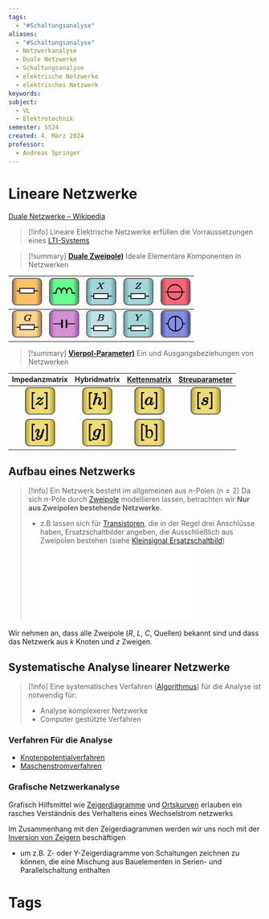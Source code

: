 ```yaml
---
tags:
  - "#Schaltungsanalyse"
aliases:
  - "#Schaltungsanalyse"
  - Netzwerkanalyse
  - Duale Netzwerke
  - Schaltungsanalyse
  - elektrische Netzwerke
  - elektrisches Netzwerk
keywords: 
subject:
  - VL
  - Elektrotechnik
semester: SS24
created: 4. März 2024
professor:
  - Andreas Springer
---
```

 

# Lineare Netzwerke

[Duale Netzwerke – Wikipedia](https://de.wikipedia.org/wiki/Duale_Netzwerke)

> [!info] Lineare Elektrische Netzwerke erfüllen die Vorraussetzungen eines [LTI-Systems](../Systemtheorie/LTI-Systeme.md)

> [!summary] [**Duale Zweipole)**](Zweipol.md) Ideale Elementare Komponenten in Netzwerken

| ![](assets/R.png) | ![](assets/L.png) | ![](assets/X.png) | ![](assets/Z.png) | ![](assets/U.png) |
| :---------------: | :---------------: | :---------------: | :---------------: | :---------------: |
| ![](assets/G.png) | ![](assets/C.png) | ![](assets/B.png) | ![](assets/Y.png) | ![](assets/I.png) |


> [!summary] [**Vierpol-Parameter)**](../Hardwareentwicklung/Vierpol.md) Ein und Ausgangsbeziehungen von Netzwerken

|    Impedanzmatrix    |     Hybridmatrix     |     [Kettenmatrix](../Hardwareentwicklung/Kettenmatrix.md)     |    [Streuparameter](../HF-Technik/Streuparameter.md)    |
| :------------------: | :------------------: | :------------------: | :------------------: |
| ![](assets/zMat.png) | ![](assets/hMat.png) | ![](assets/aMat.png) | ![](assets/sMat.png) |
| ![](assets/yMat.png) | ![](assets/gMat.png) | ![](assets/bMat.png) |                      |

## Aufbau eines Netzwerks

> [!info] Ein Netzwerk besteht im allgemeinen aus $n$-Polen ($n\geq 2$)
> Da sich $n$-Pole durch [Zweipole](Zweipol.md) modellieren lassen, betrachten wir **Nur aus Zweipolen bestehende Netzwerke**.
> - z.B lassen sich für [Transistoren](../Hardwareentwicklung/Halbleiter/{MOC}%20Transistor.md), die in der Regel drei Anschlüsse haben, Ersatzschaltbilder angeben, die Ausschließlich aus Zweipolen bestehen (siehe [Kleinsignal Ersatzschaltbild](../Hardwareentwicklung/Halbleiter/BJT%20Kleinsignalverhalten.md))
> ![700](assets/Schaltungsanalyse%202025-01-13%2022.21.43.excalidraw.md)

Wir nehmen an, dass alle Zweipole ($R$, $L$, $C$, Quellen) bekannt sind und dass das Netzwerk aus $k$ Knoten und $z$ Zweigen.

## Systematische Analyse linearer Netzwerke

> [!info] Eine systematisches Verfahren ([Algorithmus](../Softwareentwicklung/ds-algo/{MOC}%20Algorithmus.md)) für die Analyse ist notwendig für:
> - Analyse komplexerer Netzwerke
> - Computer gestützte Verfahren

### Verfahren Für die Analyse

- [Knotenpotentialverfahren](../Hardwareentwicklung/Knotenpotentialverfahren.md)
- [Maschenstromverfahren](Maschenstromverfahren.md)

### Grafische Netzwerkanalyse

Grafisch Hilfsmittel wie [Zeigerdiagramme](Wechselstromtechnik.md) und [Ortskurven](../Hardwareentwicklung/Ortskurve.md) erlauben ein rasches Verständnis des Verhaltens eines Wechselstrom netzwerks

Im Zusammenhang mit den Zeigerdiagrammen werden wir uns noch mit der [Inversion von Zeigern](Wechselstromtechnik.md#Inversion%20von%20Zeigern) beschäftigen
  - um z.B. Z- oder Y-Zeigerdiagramme von Schaltungen zeichnen zu können, die eine Mischung aus Bauelementen in Serien- und Parallelschaltung enthalten

# Tags

[^1]: Für den Fall der [Wechselstromtechnik](Wechselstromtechnik.md)